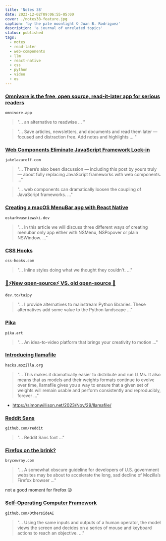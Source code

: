 ```yaml
---
title: 'Notes 38'
date: 2023-12-02T09:06:55-05:00
cover: ./notes38-feature.jpg
caption: 'by the pale moonlight © Juan B. Rodriguez'
description: 'a journal of unrelated topics'
status: published
tags:
  - notes
  - read-later
  - web-components
  - llm
  - react-native
  - css
  - python
  - video
  - os
---
```


### [Omnivore is the free, open source, read-it-later app for serious readers](https://omnivore.app/)

`omnivore.app`

> "... an alternative to readwise ... "

> "... Save articles, newsletters, and documents and read them later — focused and distraction free. Add notes and highlights ... "

### [Web Components Eliminate JavaScript Framework Lock-in](https://jakelazaroff.com/words/web-components-eliminate-javascript-framework-lock-in/)

`jakelazaroff.com`

> "... There’s also been discussion — including this post by yours truly — about fully replacing JavaScript frameworks with web components. ..."

> "... web components can dramatically loosen the coupling of JavaScript frameworks. ..."

### [Creating a macOS MenuBar app with React Native](https://www.oskarkwasniewski.dev/blog/create-react-native-macos-menubar-app)

`oskarkwasniewski.dev`

> "... In this article we will discuss three different ways of creating menubar only app either with NSMenu, NSPopover or plain NSWindow. ..."

### [CSS Hooks](https://css-hooks.com)

`css-hooks.com`

> "... Inline styles doing what we thought they couldn't. ..."

### [🚀⚡New open-source⚡ VS. old open-source 🦖](https://dev.to/taipy/new-open-source-vs-old-open-source-33k7)

`dev.to/taipy`

> "... I provide alternatives to mainstream Python libraries.
> These alternatives add some value to the Python landscape ..."

### [Pika](https://pika.art/login)

`pika.art`

> "... An idea-to-video platform that brings your creativity to motion ..."

### [Introducing llamafile](https://hacks.mozilla.org/2023/11/introducing-llamafile/)

`hacks.mozilla.org`

> "... This makes it dramatically easier to distribute and run LLMs. It also means that as models and their weights formats continue to evolve over time, llamafile gives you a way to ensure that a given set of weights will remain usable and perform consistently and reproducibly, forever ..."

- https://simonwillison.net/2023/Nov/29/llamafile/

### [Reddit Sans](https://github.com/reddit/redditsans)

`github.com/reddit`

> "... Reddit Sans font ..."

### [Firefox on the brink?](https://www.brycewray.com/posts/2023/11/firefox-brink/)

`brycewray.com`

> "... A somewhat obscure guideline for developers of U.S. government websites may be about to accelerate the long, sad decline of Mozilla’s Firefox browser ..."

not a good moment for firefox 😐

### [Self-Operating Computer Framework](https://github.com/OthersideAI/self-operating-computer)

`github.com/OthersideAI`

> "... Using the same inputs and outputs of a human operator, the model views the screen and decides on a series of mouse and keyboard actions to reach an objective. ..."
